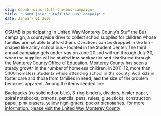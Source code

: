 ```yaml
---
slug: csumb-joins-stuff-the-bus-campaign-
title: "CSUMB joins 'Stuff the Bus' campaign "
date: January 01 2020
---
```


<p>CSUMB is participating in United Way Monterey County’s Stuff the Bus campaign, a countywide drive to collect school supplies for children whose families are not able to afford them. Donations can be dropped in the bin – shaped like a tiny school bus – located in the Student Center. The third annual campaign gets under way on June 20 and will run through July 30, when the supplies will be stuffed into backpacks and distributed through the Monterey County Office of Education. Monterey County has seen a steady growth in the number of homeless children; in 2011-12, more than 5,100 homeless students where attending school in the county. Add kids in foster care and those from families in need, and the size of the problem becomes apparent. Among the items needed are:
</p><p>Backpacks (no solid red or blue), 3-ring binders, dividers, binder paper, spiral notebooks, crayons, pencils, pens, rulers, glue sticks, construction paper, pink erasers, yellow highlighters, pocket dictionaries. <a href="http://www.unitedwaymcca.org/stuff-bus">For more information, please visit the United Way Monterey County</a>
</p>
